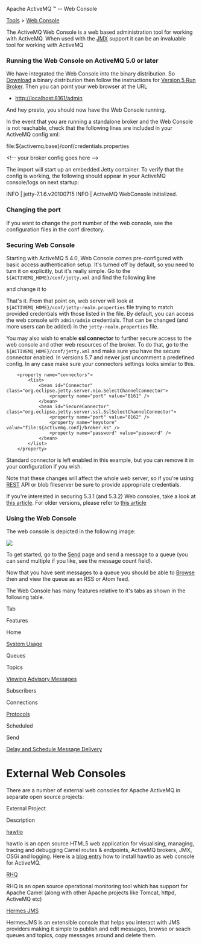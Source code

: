 Apache ActiveMQ ™ -- Web Console 

[Tools](tools.html) > [Web Console](web-console.html)


The ActiveMQ Web Console is a web based administration tool for working with ActiveMQ. When used with the [JMX](jmx.html) support it can be an invaluable tool for working with ActiveMQ

### Running the Web Console on ActiveMQ 5.0 or later

We have integrated the Web Console into the binary distribution. So [Download](download.html) a binary distribution then follow the instructions for [Version 5 Run Broker](version-5-run-broker.html). Then you can point your web browser at the URL

*   [http://localhost:8161/admin](http://localhost:8161/admin)

And hey presto, you should now have the Web Console running.

In the event that you are running a standalone broker and the Web Console is not reachable, check that the following lines are included in your ActiveMQ config xml:

<bean class="org.springframework.beans.factory.config.PropertyPlaceholderConfigurer">
<property name="locations">
<value>file:${activemq.base}/conf/credentials.properties</value>
</property>
</bean>

<!\-\- your broker config goes here -->

<import resource="${activemq.base}/conf/jetty.xml" />

The import will start up an embedded Jetty container. To verify that the config is working, the following should appear in your ActiveMQ console/logs on next startup:

INFO | jetty-7.1.6.v20100715
INFO | ActiveMQ WebConsole initialized.

### Changing the port

If you want to change the port number of the web console, see the configuration files in the conf directory.

### Securing Web Console

Starting with ActiveMQ 5.4.0, Web Console comes pre-configured with basic access authentication setup. It's turned off by default, so you need to turn it on explicitly, but it's really simple. Go to the `${ACTIVEMQ_HOME}/conf/jetty.xml` and find the following line

<property name="authenticate" value="false" />

and change it to

<property name="authenticate" value="true" />

That's it. From that point on, web server will look at `${ACTIVEMQ_HOME}/conf/jetty-realm.properties` file trying to match provided credentials with those listed in the file. By default, you can access the web console with `admin/admin` credentials. That can be changed (and more users can be added) in the `jetty-realm.properties` file.

You may also wish to enable **ssl connector** to further secure access to the web console and other web resources of the broker. To do that, go to the `${ACTIVEMQ_HOME}/conf/jetty.xml` and make sure you have the secure connector enabled. In versions 5.7 and newer just uncomment a predefined config. In any case make sure your connectors settings looks similar to this.

        <property name="connectors">
            <list>
                <bean id="Connector" class="org.eclipse.jetty.server.nio.SelectChannelConnector">
                    <property name="port" value="8161" />
                </bean>
                <bean id="SecureConnector" class="org.eclipse.jetty.server.ssl.SslSelectChannelConnector">
                    <property name="port" value="8162" />
                    <property name="keystore" value="file:${activemq.conf}/broker.ks" />
                    <property name="password" value="password" />
                </bean>
            </list>
        </property>

Standard connector is left enabled in this example, but you can remove it in your configuration if you wish.

Note that these changes will affect the whole web server, so if you're using [REST](rest.html) API or blob fileserver be sure to provide appropriate credentials.

If you're interested in securing 5.3.1 (and 5.3.2) Web consoles, take a look at [this article](http://www.nighttale.net/activemq/securing-activemq-531-console.html). For older versions, please refer to [this article](http://it.toolbox.com/blogs/unix-sysadmin/securing-activemq-web-console-27727)

### Using the Web Console

The web console is depicted in the following image:

![](web-console.data/web_console.png)

To get started, go to the [Send](http://localhost:8080/activemq-web-console/send.jsp) page and send a message to a queue (you can send multiple if you like, see the message count field).

Now that you have sent messages to a queue you should be able to [Browse](http://localhost:8080/activemq-web-console/browse.jsp) then and view the queue as an RSS or Atom feed.

The Web Console has many features relative to it's tabs as shown in the following table.

Tab

Features

Home

[System Usage](http://activemq.apache.org/producer-flow-control.html#ProducerFlowControl-Systemusage)

Queues

Topics

[Viewing Advisory Messages](http://activemq.apache.org/advisory-message.html)

Subscribers

Connections

[Protocols](http://activemq.apache.org/protocols.html)

Scheduled

Send

[Delay and Schedule Message Delivery](http://activemq.apache.org/delay-and-schedule-message-delivery.html)

External Web Consoles
=====================

There are a number of external web consoles for Apache ActiveMQ in separate open source projects:

External Project

Description

[hawtio](http://hawt.io/)

hawtio is an open source HTML5 web application for visualising, managing, tracing and debugging Camel routes & endpoints, ActiveMQ brokers, JMX, OSGi and logging. Here is a [blog entry](http://www.bennet-schulz.com/2016/07/apache-activemq-and-hawtio.html) how to install hawtio as web console for ActiveMQ.

[RHQ](http://www.jboss.org/rhq)

RHQ is an open source operational monitoring tool which has support for Apache Camel (along with other Apache projects like Tomcat, httpd, ActiveMQ etc)

[Hermes JMS](http://www.hermesjms.com/confluence/display/HJMS/Home)

HermesJMS is an extensible console that helps you interact with JMS providers making it simple to publish and edit messages, browse or seach queues and topics, copy messages around and delete them.

